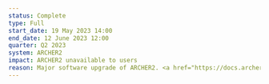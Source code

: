 ```yaml
---
status: Complete
type: Full
start_date: 19 May 2023 14:00
end_date: 12 June 2023 12:00
quarter: Q2 2023
system: ARCHER2
impact: ARCHER2 unavailable to users
reason: Major software upgrade of ARCHER2. <a href="https://docs.archer2.ac.uk/faq/upgrade-2023/">Full details in the ARCHER2 documentation</a>
---
```




